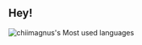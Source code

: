 ## Hey!

<!--
**chiimagnus/chiimagnus** is a ✨ _special_ ✨ repository because its `README.md` (this file) appears on your GitHub profile.

Here are some ideas to get you started:

- 🔭 I’m currently working on ...
- 🌱 I’m currently learning ...
- 👯 I’m looking to collaborate on ...
- 🤔 I’m looking for help with ...
- 💬 Ask me about ...
- 📫 How to reach me: ...
- 😄 Pronouns: ...
- ⚡ Fun fact: ...
-->

![chiimagnus's Most used languages](https://github-readme-stats.vercel.app/api/top-langs/?username=chiimagnus&layout=compact&hide_border=true&langs_count=10)


